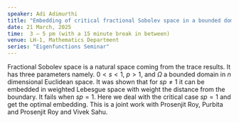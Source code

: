 ```yaml
---
speaker: Adi Adimurthi
title: "Embedding of critical fractional Sobolev space in a bounded domain"
date: 21 March, 2025
time:  3 – 5 pm (with a 15 minute break in between)
venue: LH-1, Mathematics Department
series: "Eigenfunctions Seminar"
---
```


Fractional Sobolev space is a natural space coming from the
trace results. It has three parameters namely. $0<s<1$, $p>1$, and $\Omega$
a bounded domain in $n$ dimensional Euclidean space. It was shown
that for $sp \neq 1$ it can be embedded in weighted Lebesgue space
with weight the distance from the boundary. It fails when $sp =1$. Here
we deal with the critical case $sp=1$ and get the optimal embedding.
This is a joint work with Prosenjit Roy, Purbita and Prosenjit Roy and Vivek Sahu.
